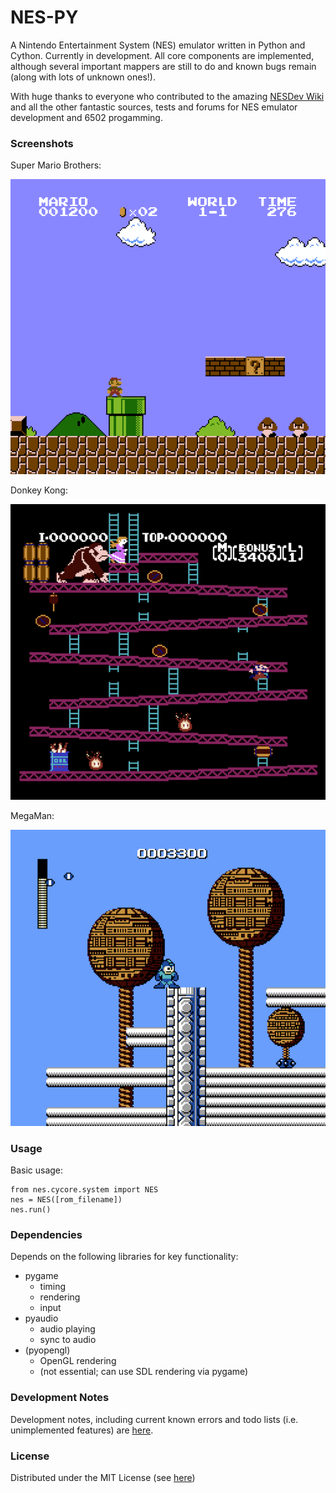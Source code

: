 # NES-PY

A Nintendo Entertainment System (NES) emulator written in Python and Cython.  Currently in development.  All
core components are implemented, although several important mappers are still to do and known bugs remain (along
with lots of unknown ones!).

With huge thanks to everyone who contributed to the amazing [NESDev Wiki](wiki.nesdev.com) and all the other fantastic
sources, tests and forums for NES emulator development and 6502 progamming.

### Screenshots

Super Mario Brothers:

![Mario](/img/mario.png)


Donkey Kong:

![DonkeyKong](/img/donkeykong.png)


MegaMan:

![MegaMan](/img/megaman.png)

### Usage

Basic usage:

    from nes.cycore.system import NES
    nes = NES([rom_filename])
    nes.run()


### Dependencies

Depends on the following libraries for key functionality:
* pygame
  * timing
  * rendering
  * input
* pyaudio
  * audio playing
  * sync to audio
* (pyopengl)
  * OpenGL rendering
  * (not essential; can use SDL rendering via pygame)


### Development Notes

Development notes, including current known errors and todo lists (i.e. unimplemented features)
are [here](devnotes.md).


### License

Distributed under the MIT License (see [here](LICENSE))
